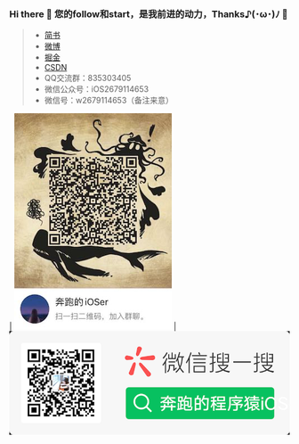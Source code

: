 
### Hi there  👏 您的follow和start，是我前进的动力，Thanks♪(･ω･)ﾉ 🤝
  
> * [简书](https://www.jianshu.com/u/e15d1f644bea)
> * [微博](https://weibo.com/5732733120/profile?rightmod=1&wvr=6&mod=personinfo&is_all=1)
> * [掘金](https://juejin.im/user/5c00d97b6fb9a049fb436288)
> * [CSDN](https://blog.csdn.net/wsl2ls)
> * QQ交流群：835303405
> * 微信公众号：iOS2679114653
> * 微信号：w2679114653（备注来意）

| ![QQ交流群: 835303405](https://github.com/wsl2ls/iOS_TipsPreview/blob/master/PrviewPicture/QQ交流群.png) | ![奔跑的程序猿iOSer](https://github.com/wsl2ls/iOS_TipsPreview/blob/master/PrviewPicture/微信公众号.png)
